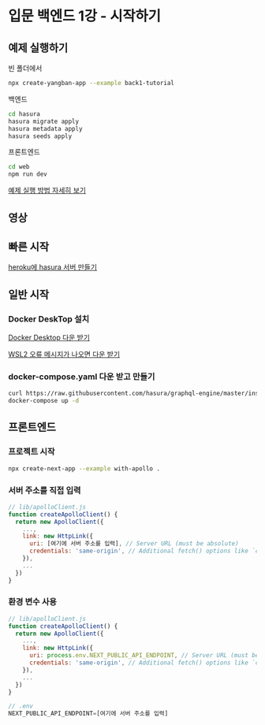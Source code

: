 # 입문 백엔드 1강 - 시작하기

## 예제 실행하기

빈 폴더에서
```bash
npx create-yangban-app --example back1-tutorial
```
백엔드
```bash
cd hasura
hasura migrate apply
hasura metadata apply
hasura seeds apply
```
프론트엔드
```bash
cd web
npm run dev
```
[예제 실행 방법 자세히 보기](https://github.com/YangbanCoding/yangban-beginner/blob/main/docs/back-practice.MD)

## 영상

## 빠른 시작
[heroku에 hasura 서버 만들기](https://heroku.com/deploy?template=https://github.com/hasura/graphql-engine-heroku)

## 일반 시작
### Docker DeskTop 설치
[Docker Desktop 다운 받기](https://desktop.docker.com/win/stable/Docker%20Desktop%20Installer.exe)

[WSL2 오류 메시지가 나오면 다운 받기](https://aka.ms/wsl2kernelmsix64)

### docker-compose.yaml 다운 받고 만들기
```bash
curl https://raw.githubusercontent.com/hasura/graphql-engine/master/install-manifests/docker-compose/docker-compose.yaml > docker-compose.yaml
docker-compose up -d
```

## 프론트엔드
### 프로젝트 시작
```bash
npx create-next-app --example with-apollo .
```

### 서버 주소를 직접 입력
```javascript
// lib/apolloClient.js
function createApolloClient() {
  return new ApolloClient({
    ...,
    link: new HttpLink({
      uri: [여기에 서버 주소를 입력], // Server URL (must be absolute)
      credentials: 'same-origin', // Additional fetch() options like `credentials` or `headers`
    }),
    ...
  })
}
```

### 환경 변수 사용
```javascript
// lib/apolloClient.js
function createApolloClient() {
  return new ApolloClient({
    ...,
    link: new HttpLink({
      uri: process.env.NEXT_PUBLIC_API_ENDPOINT, // Server URL (must be absolute)
      credentials: 'same-origin', // Additional fetch() options like `credentials` or `headers`
    }),
    ...
  })
}
```

```javascript
// .env
NEXT_PUBLIC_API_ENDPOINT=[여기에 서버 주소를 입력]
```

